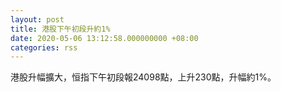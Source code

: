 ```yaml
---
layout: post
title: 港股下午初段升約1%
date: 2020-05-06 13:12:58.000000000 +08:00
categories: rss
---
```


港股升幅擴大，恒指下午初段報24098點，上升230點，升幅約1%。
